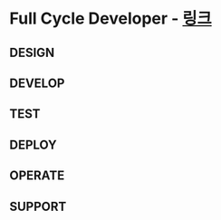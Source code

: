 # Full Cycle Developer - [링크](https://medium.com/netflix-techblog/full-cycle-developers-at-netflix-a08c31f83249)

## DESIGN

## DEVELOP

## TEST

## DEPLOY

## OPERATE

## SUPPORT
